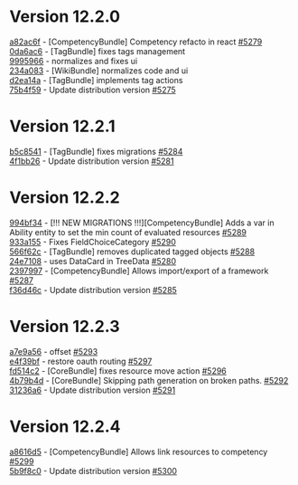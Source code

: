 # Version 12.2.0  

[a82ac6f](https://github.com/claroline/Distribution/commit/a82ac6f) - [CompetencyBundle] Competency refacto in react [#5279](https://github.com/claroline/Distribution/pull/5279)  
[0da6ac6](https://github.com/claroline/Distribution/commit/0da6ac6) - [TagBundle] fixes tags management  
[9995966](https://github.com/claroline/Distribution/commit/9995966) - normalizes and fixes ui  
[234a083](https://github.com/claroline/Distribution/commit/234a083) - [WikiBundle] normalizes code and ui  
[d2ea14a](https://github.com/claroline/Distribution/commit/d2ea14a) - [TagBundle] implements tag actions  
[75b4f59](https://github.com/claroline/Distribution/commit/75b4f59) - Update distribution version [#5275](https://github.com/claroline/Distribution/pull/5275)  

# Version 12.2.1  

[b5c8541](https://github.com/claroline/Distribution/commit/b5c8541) - [TagBundle] fixes migrations [#5284](https://github.com/claroline/Distribution/pull/5284)  
[4f1bb26](https://github.com/claroline/Distribution/commit/4f1bb26) - Update distribution version [#5281](https://github.com/claroline/Distribution/pull/5281)  

# Version 12.2.2  

[994bf34](https://github.com/claroline/Distribution/commit/994bf34) - [!!! NEW MIGRATIONS !!!][CompetencyBundle] Adds a var in Ability entity to set the min count of evaluated resources [#5289](https://github.com/claroline/Distribution/pull/5289)  
[933a155](https://github.com/claroline/Distribution/commit/933a155) - Fixes FieldChoiceCategory [#5290](https://github.com/claroline/Distribution/pull/5290)  
[566f62c](https://github.com/claroline/Distribution/commit/566f62c) - [TagBundle] removes duplicated tagged objects [#5288](https://github.com/claroline/Distribution/pull/5288)  
[24e7108](https://github.com/claroline/Distribution/commit/24e7108) - uses DataCard in TreeData [#5280](https://github.com/claroline/Distribution/pull/5280)  
[2397997](https://github.com/claroline/Distribution/commit/2397997) - [CompetencyBundle] Allows import/export of a framework [#5287](https://github.com/claroline/Distribution/pull/5287)  
[f36d46c](https://github.com/claroline/Distribution/commit/f36d46c) - Update distribution version [#5285](https://github.com/claroline/Distribution/pull/5285)  

# Version 12.2.3  

[a7e9a56](https://github.com/claroline/Distribution/commit/a7e9a56) - offset [#5293](https://github.com/claroline/Distribution/pull/5293)  
[e4f39bf](https://github.com/claroline/Distribution/commit/e4f39bf) - restore oauth routing [#5297](https://github.com/claroline/Distribution/pull/5297)  
[fd514c2](https://github.com/claroline/Distribution/commit/fd514c2) - [CoreBundle] fixes resource move action [#5296](https://github.com/claroline/Distribution/pull/5296)  
[4b79b4d](https://github.com/claroline/Distribution/commit/4b79b4d) - [CoreBundle] Skipping path generation on broken paths. [#5292](https://github.com/claroline/Distribution/pull/5292)  
[31236a6](https://github.com/claroline/Distribution/commit/31236a6) - Update distribution version [#5291](https://github.com/claroline/Distribution/pull/5291)  

# Version 12.2.4  

[a8616d5](https://github.com/claroline/Distribution/commit/a8616d5) - [CompetencyBundle] Allows link resources to competency [#5299](https://github.com/claroline/Distribution/pull/5299)  
[5b9f8c0](https://github.com/claroline/Distribution/commit/5b9f8c0) - Update distribution version [#5300](https://github.com/claroline/Distribution/pull/5300)  

